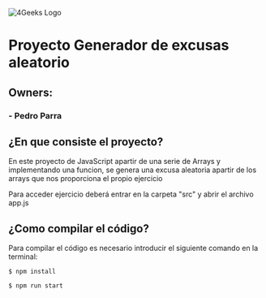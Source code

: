 ![4Geeks Logo](https://4geeksacademy.com//images/4geeks-logo.png)
# Proyecto Generador de excusas aleatorio
## Owners:
### 	- Pedro Parra
### 	
## ¿En que consiste el proyecto?
En este proyecto de JavaScript apartir de una serie de Arrays y implementando una funcion, se genera una excusa aleatoria apartir de los arrays que nos proporciona el propio ejercicio

Para acceder ejercicio deberá entrar en la carpeta "src" y abrir el archivo app.js

## ¿Como compilar el código?
Para compilar el código es necesario introducir el siguiente comando en la terminal:
```
$ npm install
```
```
$ npm run start
```